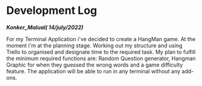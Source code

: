 # Development Log 
***Konker_Malual( 14/july/2022)***


For my Terminal Application i've decided to create a HangMan game. At the moment i'm at the planning stage. Working out my structure and using Trello to organised and designate time to the required task. My plan to fulfill the minimum required functions are: 
Random Question generator, Hangman Graphic for when they guessed the wrong words and a game difficulty feature. The application will be able to run in any terminal without any add-ons.  